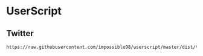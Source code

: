# UserScript

## Twitter

```
https://raw.githubusercontent.com/impossible98/userscript/master/dist/twitter.user.js
```
